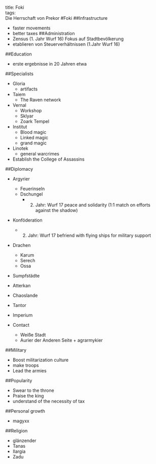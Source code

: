 title: Foki  
tags:   
Die Herrschaft von Prekor
#Foki
##Infrastructure
 * faster movements
 * better taxes
##Administration
 * Zensus (1. Jahr Wurf 16) Fokus auf Stadtbevölkerung
 * etablieren von Steuerverhältnissen (1.Jahr Wurf 16)

##Education
 * erste ergebnisse in 20 Jahren etwa

##Specialists
 * Gloria
   * artifacts
 * Taiem
   * The Raven network
 * Vernal
   * Workshop
   * Sklyar
   * Zoark Tempel
 * Institut
   * Blood magic
   * Linked magic
   * grand magic
 * Linotek 
   * general warcrimes
 * Establish the College of Assassins

##Diplomacy
 * Argyrier 
   * Feuerinseln
   * Dschungel    
     * 2. Jahr: Wurf 17 peace and solidarity (1:1 match on efforts against the shadow)

 * Konföderation   
   * 2. Jahr: Wurf 17 befriend with flying ships for military support
 * Drachen
	* Karum
	* Serech
	* Ossa
 * Sumpfstädte
 * Atterkan
 * Chaoslande
 * Tantor 
 * Imperium
 * Contact
   * Weiße Stadt
   * Aurier der Anderen Seite + agrarmykier

##Military
 * Boost militarization culture
 * make troops
 * Lead the armies

##Popularity
 * Swear to the throne
 * Praise the king
 * understand of the necessity of tax

##Personal growth
 * magyxx

##Religion
 * glänzender
 * Tanas
 * Ilargia
 * Zadu
